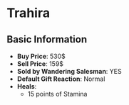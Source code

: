 # Trahira

## Basic Information

- **Buy Price**: 530$
- **Sell Price**: 159$
- **Sold by Wandering Salesman**: YES
- **Default Gift Reaction**: Normal
- **Heals**:
  - 15 points of Stamina
